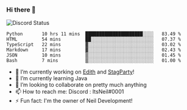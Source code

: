 ### Hi there 👋

![Discord Status](https://discord.c99.nl/widget/theme-1/702385226407608341.png)

<!--START_SECTION:waka-->

```text
Python       10 hrs 11 mins  █████████████████████░░░░   83.49 %
HTML         54 mins         ██░░░░░░░░░░░░░░░░░░░░░░░   07.37 %
TypeScript   22 mins         ▓░░░░░░░░░░░░░░░░░░░░░░░░   03.02 %
Markdown     17 mins         ▓░░░░░░░░░░░░░░░░░░░░░░░░   02.43 %
JSON         10 mins         ▒░░░░░░░░░░░░░░░░░░░░░░░░   01.45 %
Bash         7 mins          ▒░░░░░░░░░░░░░░░░░░░░░░░░   01.00 %
```

<!--END_SECTION:waka-->
- 🔭 I’m currently working on [Edith](https://github.com/NeilDevelopment/Edith) and [StagParty](https://github.com/StagParty)!
- 🌱 I’m currently learning Java
- 👯 I’m looking to collaborate on pretty much anything
- 📫 How to reach me: Discord : ItsNeil#0001
- ⚡ Fun fact: I'm the owner of Neil Development!

